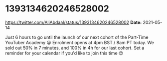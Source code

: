 # 1393134620246528002
https://twitter.com/AliAbdaal/status/1393134620246528002
**Date:** 2021-05-14

Just 6 hours to go until the launch of our next cohort of the Part-Time YouTuber Academy 😀 Enrolment opens at 4pm BST / 8am PT today. We sold out 50% in 7 minutes, and 100% in 4h for our last cohort. Set a reminder for your calendar if you'd like to join this time 😉
